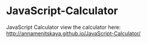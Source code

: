 # JavaScript-Calculator
JavaScript Calculator
view the calculator here: 
http://annamenitskaya.github.io/JavaScript-Calculator/

